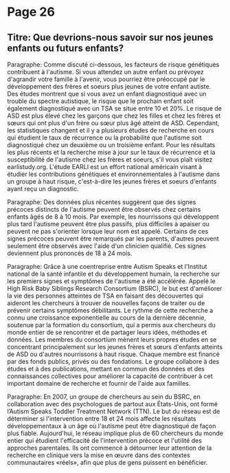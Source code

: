 # Page 26
## Titre: Que devrions-nous savoir sur nos jeunes enfants ou futurs enfants? 
Paragraphe: Comme discuté ci-dessous, les facteurs de risque génétiques contribuent à l'autisme. Si vous attendez un autre enfant ou prévoyez d'agrandir votre famille à l'avenir, vous pourriez être préoccupé par le développement des frères et soeurs plus jeunes de votre enfant autiste. Des études montrent que si vous avez un enfant diagnostiqué avec un trouble du spectre autistique, le risque que le prochain enfant soit également diagnostiqué avec un TSA se situe entre 10 et 20%. Le risque de ASD est plus élevé chez les garçons que chez les filles et chez les frères et sœurs qui ont plus d'un frère ou sœur plus âgé atteint de ASD. Cependant, les statistiques changent et il y a plusieurs études de recherche en cours qui étudient le taux de récurrence ou la probabilité que l'autisme soit diagnostiqué chez un deuxième ou un troisième enfant. Pour les résultats les plus récents et la recherche mise à jour sur le taux de récurrence et la susceptibilité de l'autisme chez les frères et soeurs, s'il vous plaît visitez earlistudy.org. L'étude EARLI est un effort national américain visant à étudier les contributions génétiques et environnementales à l'autisme dans un groupe à haut risque, c'est-à-dire les jeunes frères et soeurs d'enfants ayant reçu un diagnostic.

Paragraphe: Des données plus récentes suggèrent que des signes précoces distincts de l'autisme peuvent être observés chez certains enfants âgés de 8 à 10 mois. Par exemple, les nourrissons qui développent plus tard l'autisme peuvent être plus passifs, plus difficiles à apaiser ou peuvent ne pas s'orienter lorsque leur nom est appelé. Certains de ces signes précoces peuvent être remarqués par les parents, d'autres peuvent seulement être observés avec l'aide d'un clinicien qualifié. Ces signes deviennent plus prononcés de 18 à 24 mois.

Paragraphe: Grâce à une coentreprise entre Autism Speaks et l'Institut national de la santé infantile et du développement humain, la recherche sur les premiers signes et symptômes de l'autisme a été accélérée. Appelé le High Risk Baby Siblings Research Consortium (BSRC), le but est d'améliorer la vie des personnes atteintes de TSA en faisant des découvertes qui aideront les chercheurs à trouver de nouvelles façons de traiter ou de prévenir certains symptômes débilitants. Le rythme de cette recherche a connu une croissance exponentielle au cours de la dernière décennie, soutenue par la formation du consortium, qui a permis aux chercheurs du monde entier de se rencontrer et de partager leurs idées, méthodes et données. Les membres du consortium mènent leurs propres études en se concentrant principalement sur les jeunes frères et sœurs d'enfants atteints de ASD ou d'autres nourrissons à haut risque. Chaque membre est financé par des fonds publics, privés ou des fondations. Le groupe collabore à des études et à des publications, mettant en commun des données et des connaissances collectives pour améliorer la capacité de contribuer à cet important domaine de recherche et fournir de l'aide aux familles.

Paragraphe: En 2007, un groupe de chercheurs au sein du BSRC, en collaboration avec des psychologues de partout aux États-Unis, ont formé l’Autism Speaks Toddler Treatment Network (TTN). Le but du réseau est de déterminer si l'intervention entre 18 et 24 mois affecte les résultats développementaux à un âge où l'autisme peut être diagnostiqué de façon plus fiable. Aujourd'hui, le réseau implique plus de 60 chercheurs du monde entier qui étudient l'efficacité de l'intervention précoce et l'utilité des approches parentales. Ils ont commencé à détourner leur attention de la recherche en clinique vers la mise en œuvre dans des contextes communautaires «réels», afin que plus de gens puissent en bénéficier.
